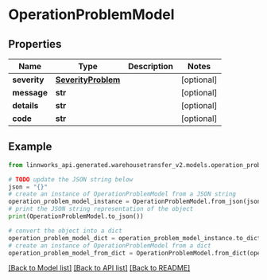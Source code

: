 # OperationProblemModel


## Properties

Name | Type | Description | Notes
------------ | ------------- | ------------- | -------------
**severity** | [**SeverityProblem**](SeverityProblem.md) |  | [optional] 
**message** | **str** |  | [optional] 
**details** | **str** |  | [optional] 
**code** | **str** |  | [optional] 

## Example

```python
from linnworks_api.generated.warehousetransfer_v2.models.operation_problem_model import OperationProblemModel

# TODO update the JSON string below
json = "{}"
# create an instance of OperationProblemModel from a JSON string
operation_problem_model_instance = OperationProblemModel.from_json(json)
# print the JSON string representation of the object
print(OperationProblemModel.to_json())

# convert the object into a dict
operation_problem_model_dict = operation_problem_model_instance.to_dict()
# create an instance of OperationProblemModel from a dict
operation_problem_model_from_dict = OperationProblemModel.from_dict(operation_problem_model_dict)
```
[[Back to Model list]](../README.md#documentation-for-models) [[Back to API list]](../README.md#documentation-for-api-endpoints) [[Back to README]](../README.md)


